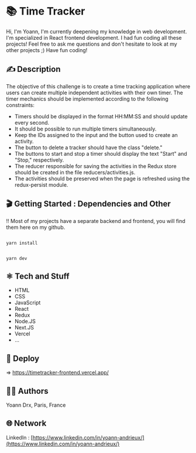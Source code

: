 #  📚 Time Tracker

Hi,
I'm Yoann, I'm currently deepening my knowledge in web development. I'm specialized in React frontend development.
I had fun coding all these projects!
Feel free to ask me questions and don't hesitate to look at my other projects ;)
Have fun coding!

## ✍️ Description 

The objective of this challenge is to create a time tracking application where users can create multiple independent activities with their own timer. The timer mechanics should be implemented according to the following constraints:

- Timers should be displayed in the format HH:MM:SS and should update every second.
- It should be possible to run multiple timers simultaneously.
- Keep the IDs assigned to the input and the button used to create an activity.
- The button to delete a tracker should have the class "delete."
- The buttons to start and stop a timer should display the text "Start" and "Stop," respectively.
- The reducer responsible for saving the activities in the Redux store should be created in the file reducers/activities.js.
- The activities should be preserved when the page is refreshed using the redux-persist module.

## 🎬 Getting Started : Dependencies and Other

!! Most of my projects have a separate backend and frontend, you will find them here on my github.

```

yarn install

```

```

yarn dev

```

## ⚛️ Tech and Stuff

- HTML
- CSS
- JavaScript
- React
- Redux
- Node.JS
- Next.JS
- Vercel
- …

## 🚀 Deploy

⇒ https://timetracker-frontend.vercel.app/

## 🧑‍💻 Authors

Yoann Drx, Paris, France 

## 🌐 Network

LinkedIn : [https://www.linkedin.com/in/yoann-andrieux/](https://www.linkedin.com/in/yoann-andrieux/)